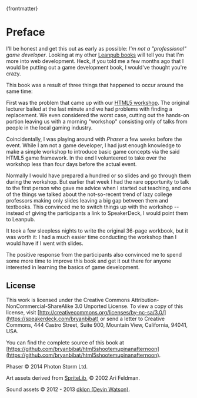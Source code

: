 {frontmatter}

# Preface

I'll be honest and get this out as early as possible: _I'm not a "professional" game developer_. Looking at my other [Leanpub books](https://leanpub.com/u/bryanbibat) will tell you that I'm more into web development. Heck, if you told me a few months ago that I would be putting out a game development book, I would've thought you're crazy.

This book was a result of three things that happened to occur around the same time:

First was the problem that came up with our [HTML5 workshop](http://devcon.ph/events/game-development-camp). The original lecturer bailed at the last minute and we had problems with finding a replacement. We even considered the worst case, cutting out the hands-on portion leaving us with a morning "workshop" consisting only of talks from people in the local gaming industry.

Coincidentally, I was playing around with _Phaser_ a few weeks before the event. While I am not a game developer, I had just enough knowledge to make a simple workshop to introduce basic game concepts via the said HTML5 game framework. In the end I volunteered to take over the workshop less than four days before the actual event.

Normally I would have prepared a hundred or so slides and go through them during the workshop. But earlier that week I had the rare opportunity to talk to the first person who gave me advice when I started out teaching, and one of the things we talked about the not-so-recent trend of lazy college professors making only slides leaving a big gap between them and textbooks. This convinced me to switch things up with the workshop -- instead of giving the participants a link to SpeakerDeck, I would point them to Leanpub.

It took a few sleepless nights to write the original 36-page workbook, but it was worth it: I had a much easier time conducting the workshop than I would have if I went with slides. 

The positive response from the participants also convinced me to spend some more time to improve this book and get it out there for anyone interested in learning the basics of game development.

## License

This work is licensed under the Creative Commons Attribution-NonCommercial-ShareAlike 3.0 Unported License. To view a copy of this license, visit [http://creativecommons.org/licenses/by-nc-sa/3.0/](https://speakerdeck.com/bryanbibat) or send a letter to Creative Commons, 444 Castro Street, Suite 900, Mountain View, California, 94041, USA.

You can find the complete source of this book at [https://github.com/bryanbibat/html5shootemupinanafternoon](https://github.com/bryanbibat/html5shootemupinanafternoon).

Phaser © 2014 Photon Storm Ltd.

Art assets derived from [SpriteLib](http://www.widgetworx.com/spritelib/), © 2002 Ari Feldman.

Sound assets © 2012 - 2013 [dklon (Devin Watson)](http://opengameart.org/users/dklon).

